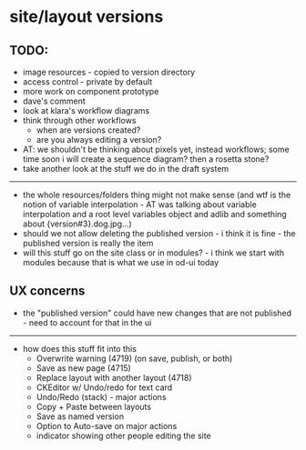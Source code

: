 # site/layout versions

## TODO:
  - image resources - copied to version directory
  - access control - private by default
  - more work on component prototype
  - dave's comment
  - look at klara's workflow diagrams
  - think through other workflows
    - when are versions created?
    - are you always editing a version?
  - AT: we shouldn't be thinking about pixels yet, instead workflows; some time soon i will create a sequence diagram? then a rosetta stone?
  - take another look at the stuff we do in the draft system
  ---
  - the whole resources/folders thing might not make sense (and wtf is the notion of variable interpolation - AT was talking about variable interpolation and a root level variables object and adlib and something about {version#3}.dog.jpg...)
  - should we not allow deleting the published version - i think it is fine - the published version is really the item
  - will this stuff go on the site class or in modules? - i think we start with modules because that is what we use in od-ui today

## UX concerns
- the "published version" could have new changes that are not published - need to account for that in the ui

-------

- how does this stuff fit into this
  - Overwrite warning (4719) (on save, publish, or both)
  - Save as new page (4715)
  - Replace layout with another layout (4718)
  - CKEditor w/ Undo/redo for text card
  - Undo/Redo (stack) - major actions
  - Copy + Paste between layouts
  - Save as named version
  - Option to Auto-save on major actions
  - indicator showing other people editing the site
